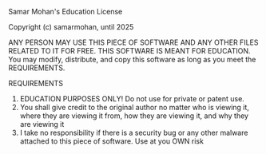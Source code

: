 Samar Mohan's Education License

Copyright (c) samarmohan, until 2025

ANY PERSON MAY USE THIS PIECE OF SOFTWARE AND ANY OTHER FILES RELATED TO IT FOR FREE.
THIS SOFTWARE IS MEANT FOR EDUCATION.
You may modify, distribute, and copy this software as long as you meet the REQUIREMENTS.


REQUIREMENTS
1. EDUCATION PURPOSES ONLY! Do not use for private or patent use.
2. You shall give credit to the original author no matter who is viewing it, where they are viewing it from, how they are viewing it, and why they are viewing it
3. I take no responsibility if there is a security bug or any other malware attached to this piece of software. Use at you OWN risk

